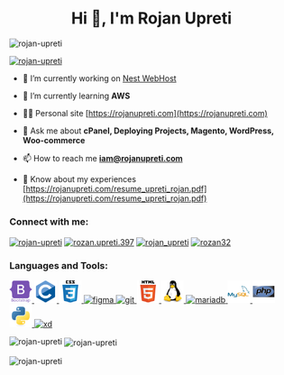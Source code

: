 <h1 align="center">Hi 👋, I'm Rojan Upreti</h1>
<p align="left"> <img src="https://komarev.com/ghpvc/?username=rojan-upreti&label=Profile%20views&color=0e75b6&style=flat" alt="rojan-upreti" /> </p>

<p align="left"> <a href="https://github.com/ryo-ma/github-profile-trophy"><img src="https://github-profile-trophy.vercel.app/?username=rojan-upreti" alt="rojan-upreti" /></a> </p>

- 🔭 I’m currently working on [Nest WebHost](https://nestwebhost.com)

- 🌱 I’m currently learning **AWS**

- 👨‍💻 Personal site [https://rojanupreti.com](https://rojanupreti.com)

- 💬 Ask me about **cPanel, Deploying Projects, Magento, WordPress, Woo-commerce**

- 📫 How to reach me **iam@rojanupreti.com**

- 📄 Know about my experiences [https://rojanupreti.com/resume_upreti_rojan.pdf](https://rojanupreti.com/resume_upreti_rojan.pdf)

<h3 align="left">Connect with me:</h3>
<p align="left">
<a href="https://linkedin.com/in/in/rojan-upreti" target="blank"><img align="center" src="https://raw.githubusercontent.com/rahuldkjain/github-profile-readme-generator/master/src/images/icons/Social/linked-in-alt.svg" alt="rojan-upreti" height="30" width="40" /></a>
<a href="https://fb.com/rozan.upreti.397" target="blank"><img align="center" src="https://raw.githubusercontent.com/rahuldkjain/github-profile-readme-generator/master/src/images/icons/Social/facebook.svg" alt="rozan.upreti.397" height="30" width="40" /></a>
<a href="https://instagram.com/rojan_upreti" target="blank"><img align="center" src="https://raw.githubusercontent.com/rahuldkjain/github-profile-readme-generator/master/src/images/icons/Social/instagram.svg" alt="rojan_upreti" height="30" width="40" /></a>
<a href="https://www.codechef.com/users/rozan32" target="blank"><img align="center" src="https://cdn.jsdelivr.net/npm/simple-icons@3.1.0/icons/codechef.svg" alt="rozan32" height="30" width="40" /></a>
</p>

<h3 align="left">Languages and Tools:</h3>
<p align="left"> <a href="https://getbootstrap.com" target="_blank" rel="noreferrer"> <img src="https://raw.githubusercontent.com/devicons/devicon/master/icons/bootstrap/bootstrap-plain-wordmark.svg" alt="bootstrap" width="40" height="40"/> </a> <a href="https://www.cprogramming.com/" target="_blank" rel="noreferrer"> <img src="https://raw.githubusercontent.com/devicons/devicon/master/icons/c/c-original.svg" alt="c" width="40" height="40"/> </a> <a href="https://www.w3schools.com/css/" target="_blank" rel="noreferrer"> <img src="https://raw.githubusercontent.com/devicons/devicon/master/icons/css3/css3-original-wordmark.svg" alt="css3" width="40" height="40"/> </a> <a href="https://www.figma.com/" target="_blank" rel="noreferrer"> <img src="https://www.vectorlogo.zone/logos/figma/figma-icon.svg" alt="figma" width="40" height="40"/> </a> <a href="https://git-scm.com/" target="_blank" rel="noreferrer"> <img src="https://www.vectorlogo.zone/logos/git-scm/git-scm-icon.svg" alt="git" width="40" height="40"/> </a> <a href="https://www.w3.org/html/" target="_blank" rel="noreferrer"> <img src="https://raw.githubusercontent.com/devicons/devicon/master/icons/html5/html5-original-wordmark.svg" alt="html5" width="40" height="40"/> </a> <a href="https://www.linux.org/" target="_blank" rel="noreferrer"> <img src="https://raw.githubusercontent.com/devicons/devicon/master/icons/linux/linux-original.svg" alt="linux" width="40" height="40"/> </a> <a href="https://mariadb.org/" target="_blank" rel="noreferrer"> <img src="https://www.vectorlogo.zone/logos/mariadb/mariadb-icon.svg" alt="mariadb" width="40" height="40"/> </a> <a href="https://www.mysql.com/" target="_blank" rel="noreferrer"> <img src="https://raw.githubusercontent.com/devicons/devicon/master/icons/mysql/mysql-original-wordmark.svg" alt="mysql" width="40" height="40"/> </a> <a href="https://www.php.net" target="_blank" rel="noreferrer"> <img src="https://raw.githubusercontent.com/devicons/devicon/master/icons/php/php-original.svg" alt="php" width="40" height="40"/> </a> <a href="https://www.python.org" target="_blank" rel="noreferrer"> <img src="https://raw.githubusercontent.com/devicons/devicon/master/icons/python/python-original.svg" alt="python" width="40" height="40"/> </a> <a href="https://www.adobe.com/products/xd.html" target="_blank" rel="noreferrer"> <img src="https://cdn.worldvectorlogo.com/logos/adobe-xd.svg" alt="xd" width="40" height="40"/> </a> </p>

<p><img align="left" src="https://github-readme-stats.vercel.app/api/top-langs?username=rojan-upreti&show_icons=true&locale=en&layout=compact" alt="rojan-upreti" /></p>

<p>&nbsp;<img align="center" src="https://github-readme-stats.vercel.app/api?username=rojan-upreti&show_icons=true&locale=en" alt="rojan-upreti" /></p>

<p><img align="center" src="https://github-readme-streak-stats.herokuapp.com/?user=rojan-upreti&" alt="rojan-upreti" /></p>
